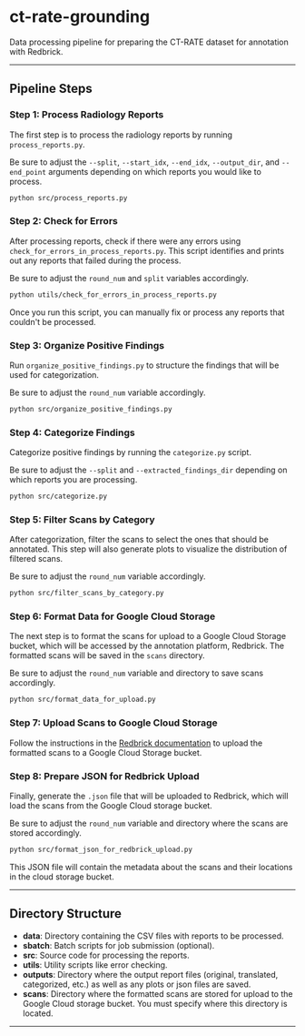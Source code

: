 # ct-rate-grounding

Data processing pipeline for preparing the CT-RATE dataset for annotation with Redbrick.

---

## Pipeline Steps

### Step 1: Process Radiology Reports
The first step is to process the radiology reports by running `process_reports.py`.

Be sure to adjust the `--split`, `--start_idx`, `--end_idx`, `--output_dir`, and `--end_point` arguments depending on which reports you would like to process.

```bash
python src/process_reports.py
```

### Step 2: Check for Errors
After processing reports, check if there were any errors using `check_for_errors_in_process_reports.py`. This script identifies and prints out any reports that failed during the process.

Be sure to adjust the `round_num` and `split` variables accordingly.

```bash
python utils/check_for_errors_in_process_reports.py
```

Once you run this script, you can manually fix or process any reports that couldn't be processed.

### Step 3: Organize Positive Findings
Run `organize_positive_findings.py` to structure the findings that will be used for categorization.

Be sure to adjust the `round_num` variable accordingly.

```bash
python src/organize_positive_findings.py
```

### Step 4: Categorize Findings
Categorize positive findings by running the `categorize.py` script.

Be sure to adjust the `--split` and `--extracted_findings_dir` depending on which reports you are processing.

```bash
python src/categorize.py
```

### Step 5: Filter Scans by Category
After categorization, filter the scans to select the ones that should be annotated. This step will also generate plots to visualize the distribution of filtered scans.

Be sure to adjust the `round_num` variable accordingly.

```bash
python src/filter_scans_by_category.py
```

### Step 6: Format Data for Google Cloud Storage
The next step is to format the scans for upload to a Google Cloud Storage bucket, which will be accessed by the annotation platform, Redbrick. The formatted scans will be saved in the `scans` directory.

Be sure to adjust the `round_num` variable and directory to save scans accordingly.

```bash
python src/format_data_for_upload.py
```

### Step 7: Upload Scans to Google Cloud Storage
Follow the instructions in the [Redbrick documentation](https://docs.redbrickai.com/importing-data/import-cloud-data/configuring-gcs) to upload the formatted scans to a Google Cloud Storage bucket.

### Step 8: Prepare JSON for Redbrick Upload
Finally, generate the `.json` file that will be uploaded to Redbrick, which will load the scans from the Google Cloud storage bucket.

Be sure to adjust the `round_num` variable and directory where the scans are stored accordingly.

```bash
python src/format_json_for_redbrick_upload.py
```
This JSON file will contain the metadata about the scans and their locations in the cloud storage bucket.

---
## Directory Structure
- **data**: Directory containing the CSV files with reports to be processed.
- **sbatch**: Batch scripts for job submission (optional).
- **src**: Source code for processing the reports.
- **utils**: Utility scripts like error checking.
- **outputs**: Directory where the output report files (original, translated, categorized, etc.) as well as any plots or json files are saved.
- **scans**: Directory where the formatted scans are stored for upload to the Google Cloud storage bucket. You must specify where this directory is located.
---
